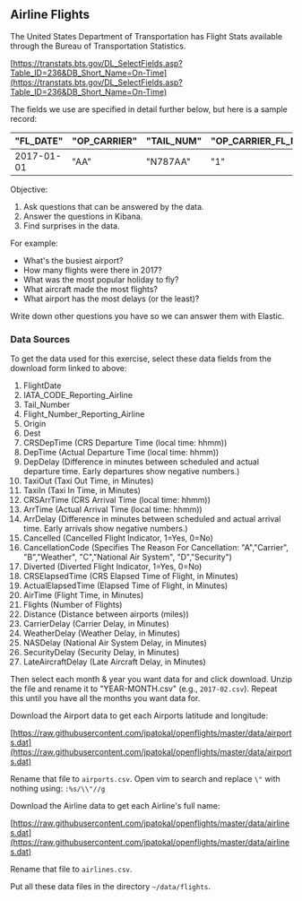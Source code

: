 ## Airline Flights

The United States Department of Transportation has Flight Stats available through the Bureau of Transportation Statistics.

[https://transtats.bts.gov/DL_SelectFields.asp?Table_ID=236&DB_Short_Name=On-Time](https://transtats.bts.gov/DL_SelectFields.asp?Table_ID=236&DB_Short_Name=On-Time)

The fields we use are specified in detail further below, but here is a sample record:

|"FL\_DATE"|"OP\_CARRIER"|"TAIL\_NUM"|"OP\_CARRIER\_FL\_NUM"|"ORIGIN"|"DEST"|"CRS\_DEP\_TIME"|"DEP\_TIME"|"DEP\_DELAY"|"TAXI\_OUT"|"TAXI\_IN"|"CRS\_ARR\_TIME"|"ARR\_TIME"|"ARR\_DELAY"|"CANCELLED"|"CANCELLATION\_CODE"|"DIVERTED"|"CRS\_ELAPSED\_TIME"|"ACTUAL\_ELAPSED\_TIME"|"AIR\_TIME"|"FLIGHTS"|"DISTANCE"|"CARRIER\_DELAY"|"WEATHER\_DELAY"|"NAS\_DELAY"|"SECURITY\_DELAY"|"LATE\_AIRCRAFT\_DELAY"|
|---|---|---|---|---|---|---|---|---|---|---|---|---|---|---|---|---|---|---|---|---|---|---|---|---|---|---|
|2017-01-01|"AA"|"N787AA"|"1"|"JFK"|"LAX"|"0800"|"0831"|31.00|25.00|26.00|"1142"|"1209"|27.00|0.00|""|0.00|402.00|398.00|347.00|1.00|2475.00|27.00|0.00|0.00|0.00|0.00|

Objective:

1. Ask questions that can be answered by the data.
2. Answer the questions in Kibana.
3. Find surprises in the data.

For example:

* What's the busiest airport?
* How many flights were there in 2017?
* What was the most popular holiday to fly?
* What aircraft made the most flights?
* What airport has the most delays (or the least)?

Write down other questions you have so we can answer them with Elastic.

### Data Sources

To get the data used for this exercise, select these data fields from the download form linked to above:

1. FlightDate
1. IATA_CODE_Reporting_Airline
1. Tail_Number
1. Flight_Number_Reporting_Airline
1. Origin
1. Dest
1. CRSDepTime (CRS Departure Time (local time: hhmm))  
1. DepTime (Actual Departure Time (local time: hhmm))
1. DepDelay (Difference in minutes between scheduled and actual departure time. Early departures show negative numbers.)
1. TaxiOut (Taxi Out Time, in Minutes)
1. TaxiIn (Taxi In Time, in Minutes)
1. CRSArrTime (CRS Arrival Time (local time: hhmm))
1. ArrTime (Actual Arrival Time (local time: hhmm))
1. ArrDelay (Difference in minutes between scheduled and actual arrival time. Early arrivals show negative numbers.)
1. Cancelled (Cancelled Flight Indicator, 1=Yes, 0=No)
1. CancellationCode (Specifies The Reason For Cancellation: "A","Carrier", "B","Weather", "C","National Air System", "D","Security")
1. Diverted (Diverted Flight Indicator, 1=Yes, 0=No)
1. CRSElapsedTime (CRS Elapsed Time of Flight, in Minutes)
1. ActualElapsedTime (Elapsed Time of Flight, in Minutes)
1. AirTime (Flight Time, in Minutes)
1. Flights (Number of Flights)
1. Distance (Distance between airports (miles))
1. CarrierDelay (Carrier Delay, in Minutes)
1. WeatherDelay (Weather Delay, in Minutes)
1. NASDelay (National Air System Delay, in Minutes)
1. SecurityDelay (Security Delay, in Minutes)
1. LateAircraftDelay (Late Aircraft Delay, in Minutes)

Then select each month & year you want data for and click download.  Unzip the file and rename it to "YEAR-MONTH.csv" (e.g., `2017-02.csv`).  Repeat this until you have all the months you want data for.

Download the Airport data to get each Airports latitude and longitude:

[https://raw.githubusercontent.com/jpatokal/openflights/master/data/airports.dat](https://raw.githubusercontent.com/jpatokal/openflights/master/data/airports.dat)

Rename that file to `airports.csv`.  Open vim to search and replace `\"` with nothing using: `:%s/\\"//g`

Download the Airline data to get each Airline's full name:

[https://raw.githubusercontent.com/jpatokal/openflights/master/data/airlines.dat](https://raw.githubusercontent.com/jpatokal/openflights/master/data/airlines.dat)

Rename that file to `airlines.csv`.

Put all these data files in the directory `~/data/flights`.
